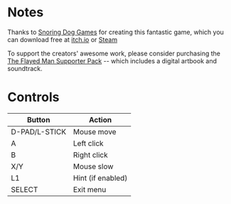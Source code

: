 # Notes

Thanks to [Snoring Dog Games](https://snoringdoggames.itch.io/) for creating this fantastic game, which you can download free at [itch.io](https://snoringdoggames.itch.io) or [Steam](https://store.steampowered.com/app/3471670/The_Flayed_Man)

To support the creators' awesome work, please consider purchasing the [The Flayed Man Supporter Pack](https://snoringdoggames.itch.io/the-flayed-man-supporter-pack) -- which includes a digital artbook and soundtrack.


# Controls

| Button        | Action            |
| ------------- | ----------------- |
| D-PAD/L-STICK | Mouse move        |
| A             | Left click        |
| B             | Right click       |
| X/Y           | Mouse slow        |
| L1            | Hint (if enabled) |
| SELECT        | Exit menu         |
